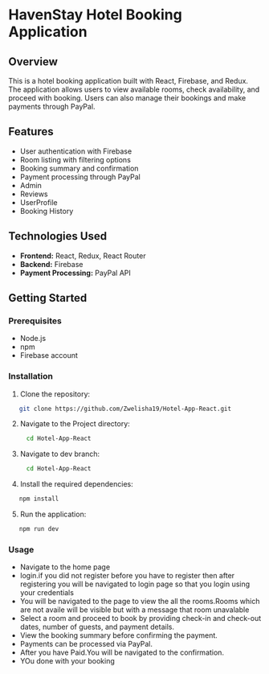 # HavenStay Hotel Booking Application

## Overview

This is a hotel booking application built with React, Firebase, and Redux. The application allows users to view available rooms, check availability, and proceed with booking. Users can also manage their bookings and make payments through PayPal.

## Features

- User authentication with Firebase
- Room listing with filtering options
- Booking summary and confirmation
- Payment processing through PayPal
- Admin 
- Reviews
- UserProfile
- Booking History

## Technologies Used

- **Frontend:** React, Redux, React Router
- **Backend:** Firebase 
- **Payment Processing:** PayPal API

## Getting Started

### Prerequisites

- Node.js 
- npm 
- Firebase account

### Installation

1. Clone the repository:
```bash
   git clone https://github.com/Zwelisha19/Hotel-App-React.git
```
2. Navigate to the Project directory:
```bash
     cd Hotel-App-React
```
3. Navigate to dev branch:  
```bash
     cd Hotel-App-React
```
4. Install the required dependencies:  
```bash
   npm install

```
5. Run the application:
```bash
   npm run dev

```

### Usage

- Navigate to the home page 
- login.if you did not register before you have to register then after registering you will be navigated to login page so that you login using your credentials
- You will be navigated to the page to view the all the rooms.Rooms which are not availe will be visible but with a message that room unavalable
- Select a room and proceed to book by providing check-in and check-out dates, number of guests, and payment details.
- View the booking summary before confirming the payment.
- Payments can be processed via PayPal.
- After you have Paid.You will be navigated to the confirmation.
- YOu done with your booking 
